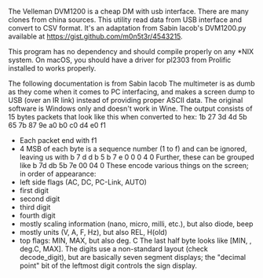 The Velleman DVM1200 is a cheap DM with usb interface. There are many clones
from china sources. This utility read data from USB interface and convert to
CSV format. It's an adaptation from Sabin Iacob's DVM1200.py available at
https://gist.github.com/m0n5t3r/4543215.

This program has no dependency and should compile properly on any *NIX system.
On macOS, you should have a driver for pl2303 from Prolific installed to works properly.

The following documentation is from Sabin Iacob
The multimeter is as dumb as they come when it comes to PC interfacing,
and makes a screen dump to USB (over an IR link) instead of providing proper
ASCII data. The original software is Windows only and doesn't work in Wine.
The output consists of 15 bytes packets that look like this when converted to 
hex:
    1b 27 3d 4d 5b 65 7b 87 9e a0 b0 c0 d4 e0 f1
 * Each packet end with f1
 * 4 MSB of each byte is a sequence number (1 to f) and can be ignored, leaving us with
    b 7 d d b 5 b 7 e 0 0 0 4 0
Further, these can be grouped like
b 7d db 5b 7e 00 04 0
These encode various things on the screen; in order of appearance:
 * left side flags (AC, DC, PC-Link, AUTO)
 * first digit
 * second digit
 * third digit
 * fourth digit
 * mostly scaling information (nano, micro, milli, etc.), but also diode, beep
 * mostly units (V, A, F, Hz), but also REL, H(old)
 * top flags: MIN, MAX, but also deg. C
The last half byte looks like [MIN, <no idea>, deg.C, MAX]. The digits use a 
non-standard layout (check decode_digit), but are basically seven segment 
displays; the "decimal point" bit of the leftmost digit controls the sign display.
